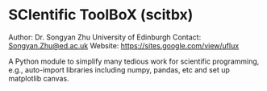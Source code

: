 # SCIentific ToolBoX (scitbx)

Author: Dr. Songyan Zhu University of Edinburgh
Contact: Songyan.Zhu@ed.ac.uk
Website: https://sites.google.com/view/uflux

A Python module to simplify many tedious work for scientific programming, e.g., auto-import libraries including numpy, pandas, etc and set up matplotlib canvas.